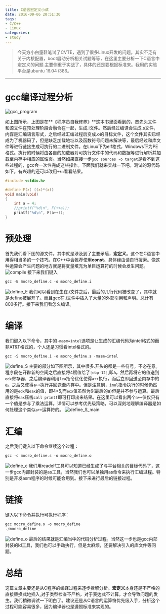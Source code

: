 ```yaml
---
title: C语言宏定义小试
date: 2016-09-06 20:51:30
tags:
- C/C++
- Linux
categories:
- study
---
```


> 今天方小白童鞋笔试了CVTE，遇到了很多Linux开发的问题，其实不乏有关于内核配置，boot启动分析相关试题等等，在这里主要分析一下C语言中宏定义的问题.主要侧重于实战了，具体的还是要根据标准来。我用的实验平台是ubuntu 16.04 i386。

---

# gcc编译过程分析
![gcc_program](/images/gcc_program.png)

如上图所示，上图是在**《程序员自我修养》**这本书里面看到的，首先头文件和源文件在预处理阶段会融合在一起，生成.i文件。然后经过编译会生成.s文件，内容是汇编语言形式，之后经过汇编过程后变成.o的目标文件，这个文件其实已经成为了机器码了，但是缺乏加载地址以及函数符号问题未解决等，最后经过和库文件等进行链接生成可执行的二进制文件。在Linux下为elf格式，Windows下为PE格式。执行的时候将由各自的加载器对可执行文件中的代码和数据等进行解析并加载至内存中相应的属性页。当然如果直接一步`gcc sources -o target`是看不到这些过程的，gcc会一次性完成这些操作。下面我们就来实战一下吧。测试的源代码如下，有兴趣的还可以改用`++a`看看结果。
```C
#include <stdio.h>

#define F(x) ((x)*(x))
void main(void)
{
	int a = 4;
	//printf("%d\n", F(++a));
	printf("%d\n", F(a++));
}
```

# 预处理
首先我们看下图的源文件，其中就是涉及到了主要矛盾，**宏定义**。这个在C语言中用得相当多的一个技巧。在C++中会推荐使用**const**。具体缘由请自行搜索。像这种运算会产生问题的地方就是将变量填充为单目运算符的时候会发生问题。
![compile](/images/compile.png)
接下来我们键入
```C
gcc -E mocro_define.c -o mocro_define.i
```
![define_E](/images/define_E.png)
我们可以看到在生在.i文件之后，最后的几行代码被改变了，其中就是define被展开了。而且gcc在.i文件中插入了大量的外部引用和声明。总计有800多行。接下来我们看怎么编译。

# 编译
我们键入以下命令，其中的`-masm=intel`选项是让生成的汇编代码为intel格式的而非AT&T格式的，个人还是习惯看intel格式的。
```C
gcc -S mocro_define.i -o mocro_define.s -masm=intel
```
![define_S](/images/define_S.png)
主要的部分如下图所示，其中很多.开头的都是一些符号，不必在意。程序段在开辟新的空间之后直接将4赋值给了`[ebp-12]`,即a。然后再将它的值送到`edx`寄存器，之后编译器利用`lea`指令优化使得`a++`执行，而后立即回送至内存中的a。之后又使得`a++`执行并回送至内存中。但是注意到，`imul`指令执行的时候仍然用的是`edx`和`eax`的值，即4\*5,而`ecx`值虽然为6(最后的a)但是并不参与运算。最后直接将`eax`压栈`call printf`即可打印出来结果。在这里可以看出两个`a++`仅仅只有一个值是参与了乘法运算，详情可以参考优先级策略，可以深刻地理解编译器是如何处理这个类似`a++`运算符的。
![define_S_main](/images/define_S_main.png)

# 汇编
之后我们键入以下命令继续这个过程：
```C
gcc -c mocro_define.s -o mocro_define.o
```
![define_c](/images/define_c.png)
我们用readelf工具可以知道已经生成了与平台相关的目标代码了，这一步gcc内部封装的是as工具，当然我们也可以单独用as命令来执行汇编过程。特别是开发asm程序的时候可能会用到。接下来进行最后的链接过程。
# 链接
键入以下命令并执行可执行程序：
```C
gcc mocro_define.o -o mocro_define
./mocro_define
```
![define_o](/images/define_o.png)
最后的结果就是汇编当中的代码分析过程。当然这一步也是gcc内部封装的ld工具，我们也可以手动执行，但是太麻烦，还要解决引入的库文件等问题。

# 总结
这篇文章主要还是从C程序的编译过程来逐步拆解分析。**宏定义**本身还是不严格的直接替换式地插入,对于类型检查不严格，对于表达式不计算，才会导致问题的发生。我们稍微调试一下明白了。建议还是从C语言的运算符优先级入手，分析这个过程可能容易很多，因为编译器也是遵照标准来实现的。
